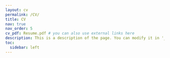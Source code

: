 ```yaml
---
layout: cv
permalink: /CV/
title: CV
nav: true
nav_order: 5
cv_pdf: Resume.pdf # you can also use external links here
description: This is a description of the page. You can modify it in '_pages/cv.md'. You can also change or remove the top pdf download button.
toc:
  sidebar: left
---
```

